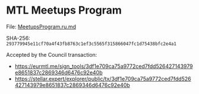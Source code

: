 MTL Meetups Program
======================

File: [MeetupsProgram.ru.md](MeetupsProgram.ru.md)

SHA-256: `293779945e11cf70a4f43fb8763c1ef3c5565f315866047fc1d75438bfc2e4a1`

Accepted by the Council transaction:
* https://eurmtl.me/sign_tools/3df1e709ca75a9772ced7fdd526427143979e8651837c2869346d6476c92e40b
* https://stellar.expert/explorer/public/tx/3df1e709ca75a9772ced7fdd526427143979e8651837c2869346d6476c92e40b